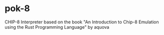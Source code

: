 # pok-8

CHIP-8 Interpreter based on the book "An Introduction to Chip-8 Emulation using the Rust Programming
Language" by aquova
